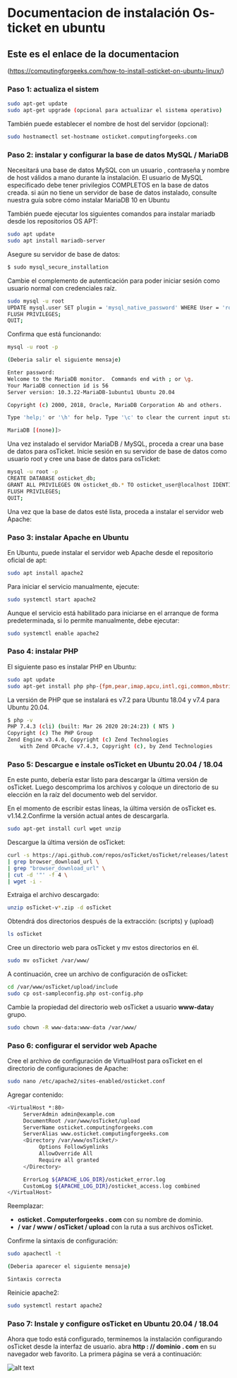 # Documentacion de instalación Os-ticket en ubuntu 

## Este es el enlace de la documentacion
(https://computingforgeeks.com/how-to-install-osticket-on-ubuntu-linux/)

### Paso 1: actualiza el sistem

```sh
sudo apt-get update
sudo apt-get upgrade (opcional para actualizar el sistema operativo)
```

También puede establecer el nombre de host del servidor (opcional):

```sh
sudo hostnamectl set-hostname osticket.computingforgeeks.com
```

### Paso 2: instalar y configurar la base de datos MySQL / MariaDB

Necesitará una base de datos MySQL con un usuario , contraseña y nombre de host válidos a mano durante la instalación. El usuario de MySQL especificado debe tener privilegios COMPLETOS en la base de datos creada. si aún no tiene un servidor de base de datos instalado, consulte nuestra guía sobre cómo  instalar MariaDB 10 en Ubuntu

También puede ejecutar los siguientes comandos para instalar mariadb desde los repositorios OS APT:

```sh
sudo apt update
sudo apt install mariadb-server
```
Asegure su servidor de base de datos:

```sh
$ sudo mysql_secure_installation
```
Cambie el complemento de autenticación para poder iniciar sesión como usuario normal con credenciales raíz.

```sh
sudo mysql -u root
UPDATE mysql.user SET plugin = 'mysql_native_password' WHERE User = 'root';
FLUSH PRIVILEGES;
QUIT;
```
Confirma que está funcionando:

```sh
mysql -u root -p

(Deberia salir el siguiente mensaje)

Enter password: 
Welcome to the MariaDB monitor.  Commands end with ; or \g.
Your MariaDB connection id is 56
Server version: 10.3.22-MariaDB-1ubuntu1 Ubuntu 20.04

Copyright (c) 2000, 2018, Oracle, MariaDB Corporation Ab and others.

Type 'help;' or '\h' for help. Type '\c' to clear the current input statement.

MariaDB [(none)]> 
```

Una vez instalado el servidor MariaDB / MySQL, proceda a crear una base de datos para osTicket. Inicie sesión en su servidor de base de datos como usuario root y cree una base de datos para osTicket:

```sh
mysql -u root -p
CREATE DATABASE osticket_db;
GRANT ALL PRIVILEGES ON osticket_db.* TO osticket_user@localhost IDENTIFIED BY "Str0ngDBP@ssw0rd";
FLUSH PRIVILEGES;
QUIT;
```

Una vez que la base de datos esté lista, proceda a instalar el servidor web Apache:

### Paso 3: instalar Apache en Ubuntu

En Ubuntu, puede instalar el servidor web Apache desde el repositorio oficial de apt:

```sh
sudo apt install apache2
```

Para iniciar el servicio manualmente, ejecute:

```sh
sudo systemctl start apache2
```

Aunque el servicio está habilitado para iniciarse en el arranque de forma predeterminada, si lo permite manualmente, debe ejecutar:


```sh
sudo systemctl enable apache2
```

### Paso 4: instalar PHP

El siguiente paso es instalar PHP en Ubuntu:

```sh
sudo apt update
sudo apt-get install php php-{fpm,pear,imap,apcu,intl,cgi,common,mbstring,net-socket,gd,xml-util,mysql,bcmath}
```

La versión de PHP que se instalará es  v7.2 para Ubuntu 18.04 y v7.4 para Ubuntu 20.04.


```sh
$ php -v
PHP 7.4.3 (cli) (built: Mar 26 2020 20:24:23) ( NTS )
Copyright (c) The PHP Group
Zend Engine v3.4.0, Copyright (c) Zend Technologies
    with Zend OPcache v7.4.3, Copyright (c), by Zend Technologies
```

### Paso 5: Descargue e instale osTicket en Ubuntu 20.04 / 18.04

En este punto, debería estar listo para descargar la última versión de osTicket. Luego descomprima los archivos y coloque un directorio de su elección en la raíz del documento web del servidor.

En el momento de escribir estas líneas, la última versión de osTicket es. v1.14.2.Confirme la versión actual antes de descargarla.

```sh
sudo apt-get install curl wget unzip
```

Descargue la última versión de osTicket:

```sh
curl -s https://api.github.com/repos/osTicket/osTicket/releases/latest \
| grep browser_download_url \
| grep "browser_download_url" \
| cut -d '"' -f 4 \
| wget -i -
```

Extraiga el archivo descargado:

```sh
unzip osTicket-v*.zip -d osTicket
```

Obtendrá dos directorios después de la extracción: (scripts) y (upload)

```sh
ls osTicket
```

Cree un directorio web para osTicket y mv estos directorios en él.

```sh
sudo mv osTicket /var/www/
```

A continuación, cree un archivo de configuración de osTicket:

```sh
cd /var/www/osTicket/upload/include
sudo cp ost-sampleconfig.php ost-config.php
```

Cambie la propiedad del directorio web osTicket a usuario **www-data**y grupo.

```sh
sudo chown -R www-data:www-data /var/www/
```

### Paso 6: configurar el servidor web Apache

Cree el archivo de configuración de VirtualHost para osTicket en el directorio de configuraciones de Apache:

```sh
sudo nano /etc/apache2/sites-enabled/osticket.conf
```

Agregar contenido:

```sh
<VirtualHost *:80>
     ServerAdmin admin@example.com
     DocumentRoot /var/www/osTicket/upload
     ServerName osticket.computingforgeeks.com
     ServerAlias www.osticket.computingforgeeks.com
     <Directory /var/www/osTicket/>
          Options FollowSymlinks
          AllowOverride All
          Require all granted
     </Directory>

     ErrorLog ${APACHE_LOG_DIR}/osticket_error.log
     CustomLog ${APACHE_LOG_DIR}/osticket_access.log combined
</VirtualHost>
```

Reemplazar:

* **osticket . Computerforgeeks . com** con su nombre de dominio.
* **/ var / www / osTicket / upload** con la ruta a sus archivos osTicket.

Confirme la sintaxis de configuración:


```sh
sudo apachectl -t 

(Deberia aparecer el siguiente mensaje)

Sintaxis correcta
```

Reinicie apache2:

```sh
sudo systemctl restart apache2
```

### Paso 7: Instale y configure osTicket en Ubuntu 20.04 / 18.04

Ahora que todo está configurado, terminemos la instalación configurando osTicket desde la interfaz de usuario. abra **http : // dominio . com** en su navegador web favorito. La primera página se verá a continuación:

![alt text](https://computingforgeeks.com/wp-content/uploads/2018/06/os-ticket-install-ubuntu-18.04-01.png?ezimgfmt=ng:webp/ngcb8)
